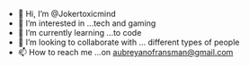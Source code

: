 - 👋 Hi, I’m @Jokertoxicmind
- 👀 I’m interested in ...tech and gaming
- 🌱 I’m currently learning ...to code 
- 💞️ I’m looking to collaborate with ... different types of people
- 📫 How to reach me ...on aubreyanofransman@gmail.com

<!---
Jokertoxicmind/Jokertoxicmind is a ✨ special ✨ repository because its `README.md` (this file) appears on your GitHub profile.
You can click the Preview link to take a look at your changes.
--->
